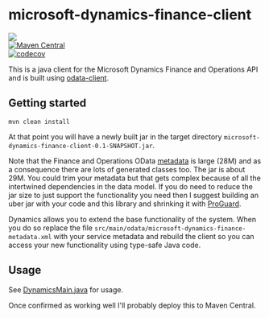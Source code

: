 # microsoft-dynamics-finance-client
<a href="https://github.com/davidmoten/microsoft-dynamics-finance-client/actions/workflows/ci.yml"><img src="https://github.com/davidmoten/microsoft-dynamics-finance-client/actions/workflows/ci.yml/badge.svg"/></a><br/>
[![Maven Central](https://maven-badges.herokuapp.com/maven-central/com.github.davidmoten/microsoft-dynamics-finance-client-runtime/badge.svg?style=flat)](https://maven-badges.herokuapp.com/maven-central/com.github.davidmoten/microsoft-dynamics-finance-client)<br/>
[![codecov](https://codecov.io/gh/davidmoten/microsoft-dynamics-finance-client/branch/master/graph/badge.svg)](https://codecov.io/gh/davidmoten/microsoft-dynamics-finance-client)<br/>

This is a java client for the Microsoft Dynamics Finance and Operations API and is built using [odata-client](https://github.com/davidmoten/odata-client).

## Getting started 
```
mvn clean install
```
At that point you will have a newly built jar in the target directory `microsoft-dynamics-finance-client-0.1-SNAPSHOT.jar`. 

Note that the Finance and Operations OData [metadata](src/main/odata/microsoft-dynamics-finance-metadata.xml) is large (28M) and as a consequence there are lots of generated classes too. The jar is about 29M. You could trim your metadata but that gets complex because of all the intertwined dependencies in the data model. If you do need to reduce the jar size to just support the functionality you need then I suggest building an uber jar with your code and this library and shrinking it with [ProGuard](https://github.com/wvengen/proguard-maven-plugin). 

Dynamics allows you to extend the base functionality of the system. When you do so replace the file `src/main/odata/microsoft-dynamics-finance-metadata.xml` with your service metadata and rebuild the client so you can access your new functionality using type-safe Java code.

## Usage
See [DynamicsMain.java](/src/test/java/com/github/davidmoten/ms/dynamics/DynamicsMain.java) for usage.

Once confirmed as working well I'll probably deploy this to Maven Central.
